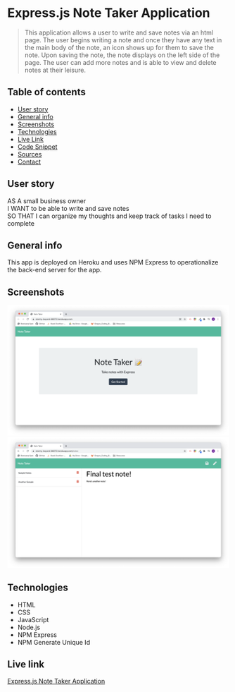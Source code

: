 # Express.js Note Taker Application
> This application allows a user to write and save notes via an html page. The user begins writing a note and once they have any text in the main body of the note, an icon shows up for them to save the note. Upon saving the note, the note displays on the left side of the page. The user can add more notes and is able to view and delete notes at their leisure.
 
## Table of contents
* [User story](#user-story)
* [General info](#general-info)
* [Screenshots](#Screenshots)
* [Technologies](#technologies)
* [Live Link](#example-html)
* [Code Snippet](#code-snippet)
* [Sources](#sources)
* [Contact](#contact)

## User story
AS A small business owner  
I WANT to be able to write and save notes  
SO THAT I can organize my thoughts and keep track of tasks I need to complete  

## General info
This app is deployed on Heroku and uses NPM Express to operationalize the back-end server for the app.

## Screenshots
![Homepage](./public/assets/screenshots/live-link.png)
![Notes](./public/assets/screenshots/note-examples.png)

## Technologies
* HTML
* CSS
* JavaScript
* Node.js
* NPM Express
* NPM Generate Unique Id

## Live link
[Express.js Note Taker Application](https://stormy-beyond-88272.herokuapp.com/)